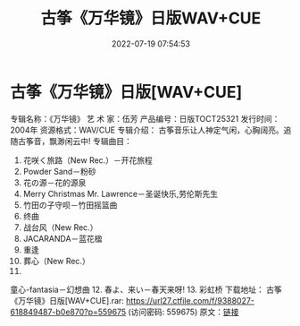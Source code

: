 ﻿---
title: 古筝《万华镜》日版WAV+CUE
date: 2022-07-19 07:54:53
categories: 古典音乐、新世纪、纯音雅乐
tags: 纯音雅乐
---
# 古筝《万华镜》日版[WAV+CUE]

专辑名称：《万华镜》
艺 术 家：伍芳
产品编号：日版TOCT25321
发行时间：2004年
资源格式：WAV/CUE
专辑介绍：
古筝音乐让人神定气闲，心胸阔亮。追随古筝音，飘渺闲云中!
专辑曲目：
01. 花咲く旅路（New
Rec.）－开花旅程
02. Powder Sand－粉砂
03. 花の源－花的源泉
04. Merry Christmas Mr.
Lawrence－圣诞快乐,劳伦斯先生
05. 竹田の子守呗－竹田摇篮曲
06. 终曲
07. 战台风（New Rec.）
08. JACARANDA－蓝花楹
09. 重逢
10. 葬心（New Rec.）
11.
童心-fantasia－幻想曲
12. 春よ、来い－春天来呀!
13. 彩虹桥
下载地址：
古筝《万华镜》日版[WAV+CUE].rar: https://url27.ctfile.com/f/9388027-618849487-b0e870?p=559675
(访问密码: 559675)
原文：[链接](https://blog.sina.com.cn/s/blog_1647c7e7601030yfp.html)